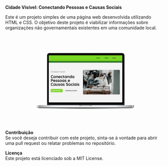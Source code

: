 **Cidade Visível: Conectando Pessoas e Causas Sociais**  

Este é um projeto simples de uma página web desenvolvida utilizando HTML e CSS.
O objetivo deste projeto é viabilizar informações sobre organizações não governamentais existentes em uma comunidade local.

![Demonstração](demonstracao.gif)


**Contribuição**  
Se você deseja contribuir com este projeto, sinta-se à vontade para abrir uma pull request ou relatar problemas no repositório.


**Licença**  
Este projeto está licenciado sob a MIT License.
